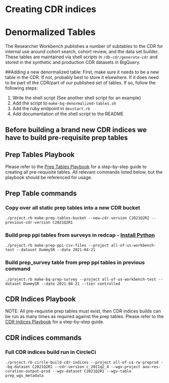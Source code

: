 # Creating CDR indices

# Denormalized Tables

The Researcher Workbench publishes a number of subtables to the CDR for internal use around cohort search, cohort review, and the data set builder. These tables are maintained via shell scripts in `/db-cdr/generate-cdr` and stored in the synthetic and production CDR datasets in BigQuery. 

##Adding a new denormalized table:
First, make sure it needs to be a new table in the CDR. If not, probably best to store it elsewhere. If it does need to be part of the CDR/part of our published set of tables. If so, follow the following steps:
1) Write the shell script (See another shell script for an example)
2) Add the script to `make-bq-denormalized-tables.sh`
3) Add the ruby endpoint in `devstart.rb`
4) Add documentation of the shell script to the README

## Before building a brand new CDR indices we have to build pre-requisite prep tables 

## Prep Tables Playbook
Please refer to the  [Prep Tables Playbook](https://docs.google.com/document/d/17B31LeN7fBLi84OJfpY6zjqS7NR3kIbztw3axl-5Tu4/edit#)
for a step-by-step guide to creating all pre-requisite tables. All relevant commands listed below, but the playbook should be referenced for usage.

## Prep Table commands

### Copy over all static prep tables into a new CDR bucket
`./project.rb make-prep-tables-bucket --new-cdr-version C2021Q2R2 --previous-cdr-version C2021Q2R1`

### Build prep ppi tables from surveys in redcap - [Install Python](https://github.com/all-of-us/workbench/tree/master/api/db-cdr/prep-ppi-tables)
`./project.rb make-prep-ppi-csv-files --project all-of-us-workbench-test --dataset DummySR --date 2021-04-21`

### Build prep_survey table from prep ppi tables in previous command
`./project.rb make-bq-prep-survey --project all-of-us-workbench-test --dataset DummySR --date 2021-04-21 --tier controlled`

## CDR Indices Playbook
NOTE: All pre-requistie prep tables must exist, then CDR indices builds can be run as many times as required against the prep tables.
Please refer to the  [CDR Indices Playbook](https://docs.google.com/document/d/1St6pG_EUFB9oRQUQaOSO7a9UPxPkQ5n4qAVyKF9j9tk/edit#)
for a step-by-step guide.

## CDR indices commands

### Full CDR indices build run in CircleCi
`./project.rb circle-build-cdr-indices --project all-of-us-rw-preprod --bq-dataset C2021Q2R1 --cdr-version c_2021q2_4 --wgv-project aou-res-curation-output-prod --wgv-dataset C2021Q2R1 --wgv-table prep_wgs_metadata`